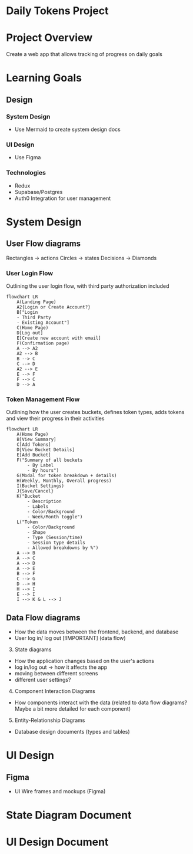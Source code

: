 # Daily Tokens Project

# Project Overview 
Create a web app that allows tracking of progress on daily goals 

# Learning Goals
## Design
### System Design
- Use Mermaid to create system design docs 
### UI Design
- Use Figma
### Technologies
- Redux 
- Supabase/Postgres
- Auth0 Integration for user management 

# System Design 
## User Flow diagrams
Rectangles -> actions
Circles -> states
Decisions -> Diamonds
### User Login Flow
Outlining the user login flow, with third party authorization included
  ```mermaid
  flowchart LR
      A(Landing Page)
      A2{Login or Create Account?}
      B["Login
      - Third Party
      - Existing Account"]
      C(Home Page)
      D[Log out]
      E[Create new account with email]
      F(Confirmation page)
      A --> A2
      A2 --> B
      B --> C
      C --> D
      A2 --> E
      E --> F
      F --> C
      D --> A
   ```
### Token Management Flow
Outlining how the user creates buckets, defines token types, adds tokens and view their progress in their activities
  ```mermaid
  flowchart LR
      A(Home Page)
      B[View Summary]
      C[Add Tokens]
      D[View Bucket Details]
      E[Add Bucket]
      F("Summary of all buckets
          - By Label
          - By hours")
      G(Modal for token breakdown + details)
      H(Weekly, Monthly, Overall progress)
      I(Bucket Settings)
      J{Save/Cancel}
      K("Bucket
          - Description
          - Labels
          - Color/Background
          - Week/Month toggle")
      L("Token
          - Color/Background
          - Shape
          - Type (Session/time)
          - Session type details
          - Allowed breakdowns by %")
      A --> B
      A --> C
      A --> D
      A --> E
      B --> F
      C --> G
      D --> H
      H --> I
      E --> I
      I --> K & L --> J
  ```
## Data Flow diagrams 
  - How the data moves between the frontend, backend, and database 
  - User log in/ log out  [!IMPORTANT] (data flow)
3. State diagrams
  - How the application changes based on the user's actions 
  - log in/log out -> how it affects the app
  - moving between different screens
  - different user settings?
4. Component Interaction Diagrams 
  - How components interact with the data (related to data flow diagrams? Maybe a bit more detailed for each component)
5. Entity-Relationship Diagrams
  - Database design documents (types and tables)

# UI Design
## Figma
- UI Wire frames and mockups (Figma)

# State Diagram Document
# UI Design Document 
